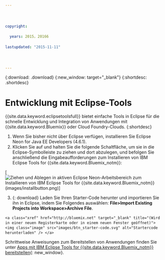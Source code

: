 ```yaml
---



copyright:

  years: 2015，20166

lastupdated: "2015-11-11"



---
```


{:download: .download}
{:new_window: target="_blank"}
{:shortdesc: .shortdesc}

# Entwicklung mit Eclipse-Tools

{{site.data.keyword.eclipsetoolsfull}} bietet einfache Tools in Eclipse für die schnelle Entwicklung und Integration von Anwendungen mit {{site.data.keyword.Bluemix}} oder Cloud Foundry-Clouds.
{:shortdesc}

  1. Wenn Sie bisher nicht über Eclipse verfügen, installieren Sie Eclipse Neon for Java EE Developers (4.6.1).
  2. Klicken Sie auf und halten Sie die folgende Schaltfläche, um sie in die Eclipse-Symbolleiste zu ziehen und dort abzulegen, und befolgen Sie anschließend die Eingabeaufforderungen zum Installieren von IBM Eclipse Tools for {{site.data.keyword.Bluemix_notm}}:

   [![Ziehen und Ablegen in aktiven Eclipse Neon-Arbeitsbereich zum Installieren von IBM Eclipse Tools for {{site.data.keyword.Bluemix_notm}}](http://marketplace.eclipse.org/marketplace-client-intro?mpc_install=1774120)(images/installbutton.png)]

  3. {: download} Laden Sie Ihren Starter-Code herunter und importieren Sie ihn in Eclipse, indem Sie Folgendes auswählen: **File>Import Existing Projects into Workspace>Archive File**.

    <a class="xref" href="http://bluemix.net" target="_blank" title="(Wird in einer neuen Registerkarte oder in einem neuen Fenster geöffnet)"><img class="image" src="images/btn_starter-code.svg" alt="Startercode herunterladen" /> </a>

Schrittweise Anweisungen zum Bereitstellen von Anwendungen finden Sie unter [Apps mit IBM Eclipse Tools for {{site.data.keyword.Bluemix_notm}} bereitstellen](/docs/manageapps/eclipsetools/eclipsetools.html#eclipsetools){: new_window}.
